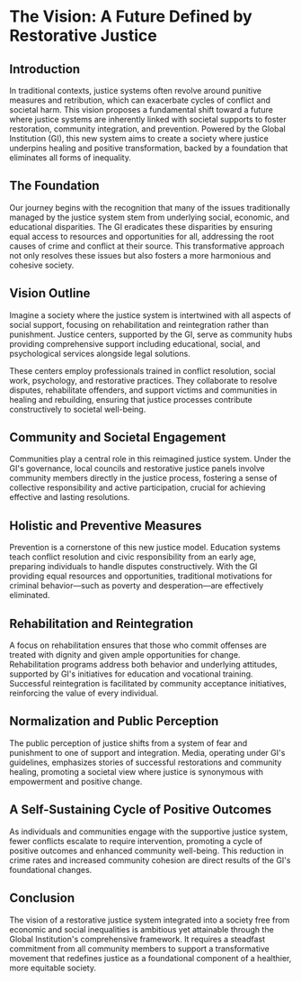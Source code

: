 # **The Vision: A Future Defined by Restorative Justice**

## **Introduction**
In traditional contexts, justice systems often revolve around punitive measures and retribution, which can exacerbate cycles of conflict and societal harm. This vision proposes a fundamental shift toward a future where justice systems are inherently linked with societal supports to foster restoration, community integration, and prevention. Powered by the Global Institution (GI), this new system aims to create a society where justice underpins healing and positive transformation, backed by a foundation that eliminates all forms of inequality.

## **The Foundation**
Our journey begins with the recognition that many of the issues traditionally managed by the justice system stem from underlying social, economic, and educational disparities. The GI eradicates these disparities by ensuring equal access to resources and opportunities for all, addressing the root causes of crime and conflict at their source. This transformative approach not only resolves these issues but also fosters a more harmonious and cohesive society.

## **Vision Outline**
Imagine a society where the justice system is intertwined with all aspects of social support, focusing on rehabilitation and reintegration rather than punishment. Justice centers, supported by the GI, serve as community hubs providing comprehensive support including educational, social, and psychological services alongside legal solutions.

These centers employ professionals trained in conflict resolution, social work, psychology, and restorative practices. They collaborate to resolve disputes, rehabilitate offenders, and support victims and communities in healing and rebuilding, ensuring that justice processes contribute constructively to societal well-being.

## **Community and Societal Engagement**
Communities play a central role in this reimagined justice system. Under the GI's governance, local councils and restorative justice panels involve community members directly in the justice process, fostering a sense of collective responsibility and active participation, crucial for achieving effective and lasting resolutions.

## **Holistic and Preventive Measures**
Prevention is a cornerstone of this new justice model. Education systems teach conflict resolution and civic responsibility from an early age, preparing individuals to handle disputes constructively. With the GI providing equal resources and opportunities, traditional motivations for criminal behavior—such as poverty and desperation—are effectively eliminated.

## **Rehabilitation and Reintegration**
A focus on rehabilitation ensures that those who commit offenses are treated with dignity and given ample opportunities for change. Rehabilitation programs address both behavior and underlying attitudes, supported by GI's initiatives for education and vocational training. Successful reintegration is facilitated by community acceptance initiatives, reinforcing the value of every individual.

## **Normalization and Public Perception**
The public perception of justice shifts from a system of fear and punishment to one of support and integration. Media, operating under GI's guidelines, emphasizes stories of successful restorations and community healing, promoting a societal view where justice is synonymous with empowerment and positive change.

## **A Self-Sustaining Cycle of Positive Outcomes**
As individuals and communities engage with the supportive justice system, fewer conflicts escalate to require intervention, promoting a cycle of positive outcomes and enhanced community well-being. This reduction in crime rates and increased community cohesion are direct results of the GI's foundational changes.

## **Conclusion**
The vision of a restorative justice system integrated into a society free from economic and social inequalities is ambitious yet attainable through the Global Institution's comprehensive framework. It requires a steadfast commitment from all community members to support a transformative movement that redefines justice as a foundational component of a healthier, more equitable society.
